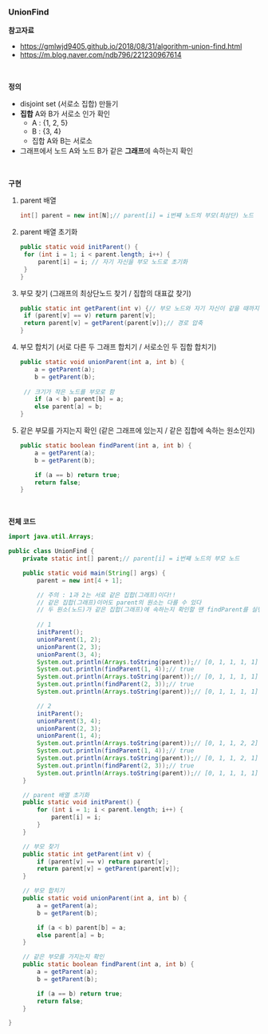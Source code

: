 ### UnionFind

**참고자료**

- https://gmlwjd9405.github.io/2018/08/31/algorithm-union-find.html
- https://m.blog.naver.com/ndb796/221230967614

<br>

**정의**

- disjoint set (서로소 집합) 만들기
- **집합** A와 B가 서로소 인가 확인
  - A : {1, 2, 5}
  - B : {3, 4}
  - 집합 A와 B는 서로소
- 그래프에서 노드 A와 노드 B가 같은 **그래프**에 속하는지 확인

<br>

**구현**

1. parent 배열 

   ```java
   int[] parent = new int[N];// parent[i] = i번쨰 노드의 부모(최상단) 노드
   ```

2. parent 배열 초기화

   ```java
   public static void initParent() {
   	for (int i = 1; i < parent.length; i++) {
   		parent[i] = i; // 자기 자신을 부모 노드로 초기화
   	}
   }
   ```

3. 부모 찾기 (그래프의 최상단노드 찾기 / 집합의 대표값 찾기)

   ```java
   public static int getParent(int v) {// 부모 노드와 자기 자신이 같을 때까지 반복	
   	if (parent[v] == v) return parent[v]; 	
   	return parent[v] = getParent(parent[v]);// 경로 압축
   }
   ```

4. 부모 합치기 (서로 다른 두 그래프 합치기 / 서로소인 두 집합 합치기)

   ```java
   public static void unionParent(int a, int b) {
       a = getParent(a);
       b = getParent(b);
       
   	// 크기가 작은 노드를 부모로 함
       if (a < b) parent[b] = a; 
       else parent[a] = b;
   }
   ```

5. 같은 부모를 가지는지 확인 (같은 그래프에 있는지 / 같은 집합에 속하는 원소인지)

   ```java
   public static boolean findParent(int a, int b) {
       a = getParent(a);
       b = getParent(b);
   
       if (a == b) return true;
       return false;
   }
   ```

<br>

**전체 코드**

```java
import java.util.Arrays;

public class UnionFind {
	private static int[] parent;// parent[i] = i번쨰 노드의 부모 노드

	public static void main(String[] args) {
		parent = new int[4 + 1];

		// 주의 : 1과 2는 서로 같은 집합(그래프)이다!!
		// 같은 집합(그래프)이어도 parent의 원소는 다를 수 있다
		// 두 원소(노드)가 같은 집합(그래프)에 속하는지 확인할 땐 findParent를 실행
		
		// 1
		initParent();
		unionParent(1, 2);
		unionParent(2, 3);
		unionParent(3, 4);
		System.out.println(Arrays.toString(parent));// [0, 1, 1, 1, 1]
		System.out.println(findParent(1, 4));// true
		System.out.println(Arrays.toString(parent));// [0, 1, 1, 1, 1]
		System.out.println(findParent(2, 3));// true
		System.out.println(Arrays.toString(parent));// [0, 1, 1, 1, 1]

		// 2
		initParent();
		unionParent(3, 4);
		unionParent(2, 3);
		unionParent(1, 4);
		System.out.println(Arrays.toString(parent));// [0, 1, 1, 2, 2]
		System.out.println(findParent(1, 4));// true
		System.out.println(Arrays.toString(parent));// [0, 1, 1, 2, 1]
		System.out.println(findParent(2, 3));// true
		System.out.println(Arrays.toString(parent));// [0, 1, 1, 1, 1]
	}

	// parent 배열 초기화
	public static void initParent() {
		for (int i = 1; i < parent.length; i++) {
			parent[i] = i;
		}
	}

	// 부모 찾기
	public static int getParent(int v) {
		if (parent[v] == v) return parent[v];
		return parent[v] = getParent(parent[v]);
	}

	// 부모 합치기
	public static void unionParent(int a, int b) {
		a = getParent(a);
		b = getParent(b);

		if (a < b) parent[b] = a;
		else parent[a] = b;
	}

	// 같은 부모를 가지는지 확인
	public static boolean findParent(int a, int b) {
		a = getParent(a);
		b = getParent(b);

		if (a == b) return true;
		return false;
	}

}
```

